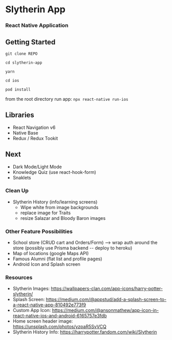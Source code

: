 # Slytherin App

### React Native Application

## Getting Started

`git clone REPO`

`cd slytherin-app`

`yarn`

`cd ios`

`pod install`

from the root directory run app: `npx react-native run-ios`

## Libraries

- React Navigation v6
- Native Base
- Redux / Redux Tookit

## Next

- Dark Mode/Light Mode
- Knowledge Quiz (use react-hook-form)
- Snaklets

### Clean Up

- Slytherin History (info/learning screens)
  - Wipe white from image backgrounds
  - replace image for Traits
  - resize Salazar and Bloody Baron images

### Other Feature Possibilities

- School store (CRUD cart and Orders/Form) --> wrap auth around the store (possibly use Prisma backend -- deploy to heroku)
- Map of locations (google Maps API)
- Famous Alumni (flat list and profile pages)
- Android Icon and Splash screen

### Resources

- Slytherin Images: https://wallpapers-clan.com/app-icons/harry-potter-slytherin/
- Splash Screen: https://medium.com/@appstud/add-a-splash-screen-to-a-react-native-app-810492e773f9
- Custom App Icon: https://medium.com/@ansonmathew/app-icon-in-react-native-ios-and-android-6165757e3fdb
- Home screen header image: https://unsplash.com/photos/yzpaR5SvVCQ
- Slytherin History Info: https://harrypotter.fandom.com/wiki/Slytherin
